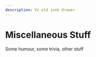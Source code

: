 ```yaml
---
description: Ye old junk drawer
---
```


# Miscellaneous Stuff

Some humour, some trivia, other stuff

